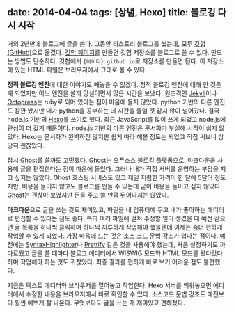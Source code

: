 date: 2014-04-04
tags: [상념, Hexo]
title: 블로깅 다시 시작
---
거의 2년만에 블로그에 글을 쓴다. 그동안 티스토리 블로그를 썼는데, 모두 [깃헙(GitHub)](https://github.com/)으로 옮겼다. [깃헙 페이지](https://pages.github.com/)를 만들면 깃헙 저장소를 블로그로 쓸 수 있다. 만드는 방법도 단순하다. 깃헙에서 `{아이디}.github.io`로 저장소를 만들면 된다. 이 저장소에 있는 HTML 파일은 브라우저에서 그대로 볼 수 있다.
<!-- more -->

**정적 블로깅 엔진**에 대한 이야기도 빼놓을 수 없겠다. 정적 블로깅 엔진에 대해 안 것은 꽤 되었지만 어느 엔진을 쓸까 망설이면서 많은 시간을 보냈다. 원조격인 [Jekyll](http://jekyllrb.com/docs/quickstart/)이나 [Octopress](http://octopress.org/)는 ruby로 되어 있다는 점이 마음에 들지 않았다. python 기반의 다른 엔진도 잠깐 봤지만 내가 python을 공부하는 데 시간을 들일 것 같지 않아 넘어갔다. 결국 node.js 기반의 [Hexo](http://hexo.io/)를 쓰기로 했다. 최근 JavaScript를 많이 쓰게 되었고 node.js에 관심이 더 갔기 때문이다. node.js 기반의 다른 엔진은 문서화가 부실해 시작이 쉽지 않았다. Hexo는 문서화가 완벽하진 않지만 쉽게 따라 해볼 정도는 되었고 직접 써보니 상당히 괜찮았다.

잠시 [Ghost](https://ghost.org/)를 쓸까도 고민했다. Ghost는 오픈소스 블로깅 플랫폼으로, 마크다운을 사용해 글을 편집한다는 점이 마음에 들었다. 그러나 내가 직접 서버를 운영하는 부담을 지고 싶지는 않았다. Ghost 호스팅 서비스도 있고 제일 저렴한 가격이 한 달에 5달러 정도지만, 비용을 들이지 않고도 블로그를 만들 수 있는데 굳이 비용을 들이고 싶지 않았다. Ghost는 괜찮아 보였지만 돈을 주고 쓸 만큼 뛰어나지는 않았다.

**마크다운**으로 글을 쓰는 것도 재미있고, 파일을 내 컴퓨터에 두고 내가 좋아하는 에디터로 편집할 수 있다는 점도 좋다. 특히 여러 파일에 걸쳐 수정할 일이 생겼을 때 예전 같으면 글 목록을 하나씩 클릭하며 하나씩 지루하게 작업해야 했을텐데 이제는 좀더 편하게 작업할 수 있게 되었다. 가장 마음에 드는 것은 소스 코드 문법 강조가 쉽다는 점이다. 예전에는 [SyntaxHighlighter](http://alexgorbatchev.com/SyntaxHighlighter/)나 [Prettify](https://code.google.com/p/google-code-prettify/) 같은 것을 사용해야 했는데, 처음 설정하기도 까다로웠고 글을 쓸 때마다 블로그 에디터에서 WISWIG 모드와 HTML 모드를 왔다갔다하며 작업해야 하는 것도 귀찮았다. 최종 결과를 편하게 바로 보기 어려운 점도 불편했다.

지금은 텍스트 에디터와 브라우저를 열어놓고 작업한다. Hexo 서버를 띄워놓으면 에디터에서 수정한 내용을 브라우저에서 바로 확인할 수 있다. 소스코드 문법 강조도 예전보다 훨씬 예쁘게 잘 나온다. 무엇보다도 글을 쓰는 게 재미있고 편해젔다.
